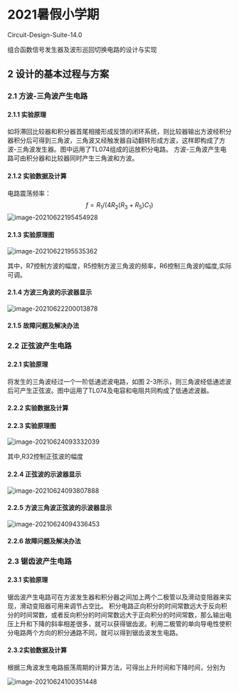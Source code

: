 # 2021暑假小学期

Circuit-Design-Suite-14.0

组合函数信号发生器及波形巡回切换电路的设计与实现



## 2 设计的基本过程与方案

### 2.1 方波-三角波产生电路

#### 2.1.1 实验原理

如将滞回比较器和积分器首尾相接形成反馈的闭环系统，则比较器输出方波经积分器积分后可得到三角波，三角波又经触发器自动翻转形成方波，这样即构成了方波-三角波发生器。图中运用了TL074组成的运放积分电路。
方波-三角波产生电路可由积分器和比较器同时产生三角波和方波。

#### 2.1.2 实验数据及计算

电路震荡频率：
$$
f=R_1/(4R_2 (R_3+R_5)C_1 )
$$
![image-20210622195454928](https://i.loli.net/2021/06/22/7Qk9xVCUbeqcM3z.png)

#### 2.1.3 实验原理图

![image-20210622195535362](https://i.loli.net/2021/06/22/ImYtUgEWJZLTfi8.png)

其中，R7控制方波的幅度，R5控制方波三角波的频率，R6控制三角波的幅度,实际可调。

#### 2.1.4 方波三角波的示波器显示

![image-20210622200013878](https://i.loli.net/2021/06/22/B57rULHCu3WgQAl.png)



#### 2.1.5 故障问题及解决办法



### 2.2 正弦波产生电路

#### 2.2.1 实验原理

将发生的三角波经过一个一阶低通滤波电路，如图 2-3所示，则三角波经低通滤波后可产生正弦波。图中运用了TL074及电容和电阻共同构成了低通滤波器。

#### 2.2.2 实验数据及计算

#### 2.2.3 实验原理图

![image-20210624093332039](https://i.loli.net/2021/06/24/YnICK7kU3OdAeh1.png)

其中,R32控制正弦波的幅度

#### 2.2.4 正弦波的示波器显示

![image-20210624093807888](https://i.loli.net/2021/06/24/DUQzwWeRngGjuCM.png)



#### 2.2.5 方波三角波正弦波的示波器显示

![image-20210624094336453](https://i.loli.net/2021/06/24/A8HjfpyCoer2uY4.png)



#### 2.2.6 故障问题及解决办法



### 2.3 锯齿波产生电路

#### 2.3.1 实验原理

锯齿波产生电路可在方波发生器和积分器之间加上两个二极管以及滑动变阻器来实现，滑动变阻器可用来调节占空比。
积分电路正向积分的时间常数远大于反向积分的时间常数，或者反向积分的时间常数远大于正向积分的时间常数，那么输出电压上升和下降的斜率相差很多，就可以获得锯齿波。利用二极管的单向导电性使积分电路两个方向的积分通路不同，就可以得到锯齿波发生电路。

#### 2.3.2实验数据及计算

根据三角波发生电路振荡周期的计算方法，可得出上升时间和下降时间，分别为









![image-20210624100351448](https://i.loli.net/2021/06/24/obfXVA3eGEsTwr1.png)




